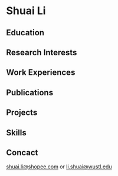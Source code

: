 # Shuai Li
## Education
## Research Interests
## Work Experiences
## Publications
## Projects
## Skills
## Concact
shuai.li@shopee.com or li.shuai@wustl.edu
